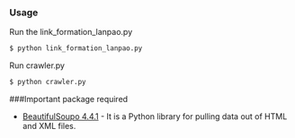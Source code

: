 ### Usage
Run the link_formation_lanpao.py
```sh
$ python link_formation_lanpao.py
```

Run crawler.py
```sh
$ python crawler.py
```
###Important package required
* [BeautifulSoupo 4.4.1](http://www.crummy.com/software/BeautifulSoup/bs4/download/4.4/beautifulsoup4-4.4.1.tar.gz) -  It is a Python library for pulling data out of HTML and XML files.
